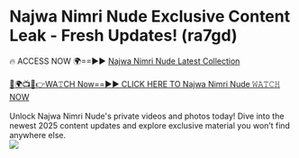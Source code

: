 # Najwa Nimri Nude Exclusive Content Leak - Fresh Updates! (ra7gd)

🔥 ACCESS NOW 🌍==►► <a href="https://tinyurl.com/yc657z5k" rel="nofollow">Najwa Nimri Nude Latest Collection</a>
<br><br>
[🔴🌍📺📱👉WA𝚃CH Now==►► CLICK HERE TO Najwa Nimri Nude 𝚆𝙰𝚃𝙲𝙷 NOW](https://tinyurl.com/yc657z5k)
<br><br>
Unlock Najwa Nimri Nude's private videos and photos today! Dive into the newest 2025 content updates and explore exclusive material you won’t find anywhere else.
<br>
<a href="https://tinyurl.com/yc657z5k" rel="nofollow" data-target="animated-image.originalLink"><img src="https://camo.githubusercontent.com/8a4f000d20f83aca3bf7ec5f350d767afa0574a8a352519fd8cfa583a6f93a33/68747470733a2f2f692e696d6775722e636f6d2f644a486b345a712e676966" data-canonical-src="https://i.imgur.com/dJHk4Zq.gif" style="max-width: 100%; display: inline-block;" data-target="animated-image.originalImage"></a>
<br>

